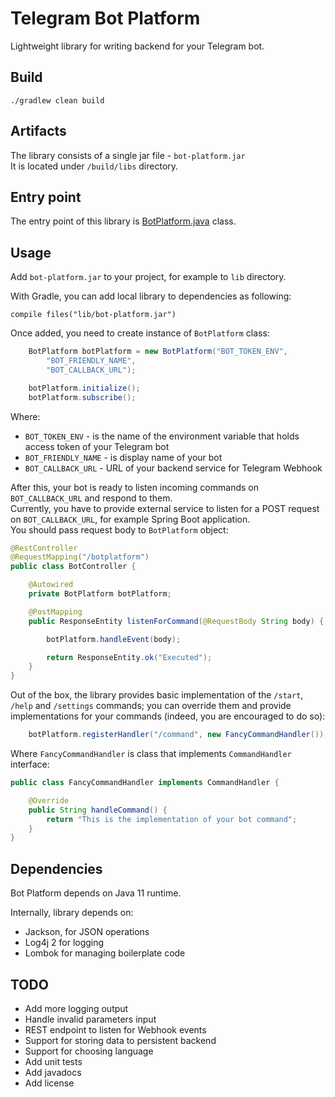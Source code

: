 # Telegram Bot Platform

Lightweight library for writing backend for your Telegram bot.

## Build

```
./gradlew clean build
``` 

## Artifacts

The library consists of a single jar file - `bot-platform.jar`  
It is located under `/build/libs` directory.

## Entry point

The entry point of this library is [BotPlatform.java](src/main/java/com/botplatform/BotPlatform.java) class.

## Usage

Add `bot-platform.jar` to your project, for example to `lib` directory.

With Gradle, you can add local library to dependencies as following:

```
compile files("lib/bot-platform.jar")
```

Once added, you need to create instance of `BotPlatform` class:

```java
    BotPlatform botPlatform = new BotPlatform("BOT_TOKEN_ENV",
        "BOT_FRIENDLY_NAME",
        "BOT_CALLBACK_URL");

    botPlatform.initialize();
    botPlatform.subscribe();
```

Where:
* `BOT_TOKEN_ENV` - is the name of the environment variable that holds access token of your Telegram bot
* `BOT_FRIENDLY_NAME` - is display name of your bot
* `BOT_CALLBACK_URL` - URL of your backend service for Telegram Webhook

After this, your bot is ready to listen incoming commands on `BOT_CALLBACK_URL` and respond to them.  
Currently, you have to provide external service to listen for a POST request on `BOT_CALLBACK_URL`, for example Spring Boot application.  
You should pass request body to `BotPlatform` object:

```java
@RestController
@RequestMapping("/botplatform")
public class BotController {

    @Autowired
    private BotPlatform botPlatform;

    @PostMapping
    public ResponseEntity listenForCommand(@RequestBody String body) {

        botPlatform.handleEvent(body);

        return ResponseEntity.ok("Executed");
    }
}
```

Out of the box, the library provides basic implementation of the `/start`, `/help` and `/settings` commands; you can override them and provide implementations for your commands (indeed, you are encouraged to do so):

```java
    botPlatform.registerHandler("/command", new FancyCommandHandler());
```

Where `FancyCommandHandler` is class that implements `CommandHandler` interface:

```java
public class FancyCommandHandler implements CommandHandler {

    @Override
    public String handleCommand() {
        return "This is the implementation of your bot command";
    }
}
```

## Dependencies

Bot Platform depends on Java 11 runtime.

Internally, library depends on:
* Jackson, for JSON operations
* Log4j 2 for logging
* Lombok for managing boilerplate code

## TODO

* Add more logging output
* Handle invalid parameters input
* REST endpoint to listen for Webhook events
* Support for storing data to persistent backend
* Support for choosing language
* Add unit tests
* Add javadocs
* Add license